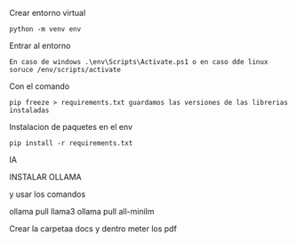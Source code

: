 Crear entorno virtual

    python -m venv env


Entrar al entorno

    En caso de windows .\env\Scripts\Activate.ps1 o en caso dde linux soruce /env/scripts/activate


Con el comando 

    pip freeze > requirements.txt guardamos las versiones de las librerias instaladas

Instalacion de paquetes en el env

    pip install -r requirements.txt


IA

INSTALAR OLLAMA

y usar los comandos 

ollama pull llama3
ollama pull all-minilm

Crear la carpetaa docs y dentro meter los pdf
